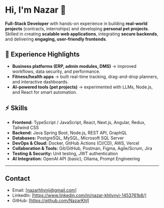 # Hi, I'm Nazar 👋

**Full-Stack Developer** with hands-on experience in building **real-world projects** (contracts, internships) and developing **personal pet projects**.  
Skilled in creating **scalable web applications**, integrating **secure backends**, and delivering **engaging, user-friendly frontends**.

## 💼 Experience Highlights
- **Business platforms (ERP, admin modules, DMS)** → improved workflows, data security, and performance.  
- **Fitness/health apps** → built real-time tracking, drag-and-drop planners, and interactive dashboards.  
- **AI-powered tools (pet projects)** → experimented with LLMs, Node.js, and React for smart automation.  

## ⚡ Skills
- **Frontend:** TypeScript / JavaScript, React, Next.js, Angular, Redux, Tailwind CSS  
- **Backend:** Java Spring Boot, Node.js, REST API, GraphQL  
- **Databases:** PostgreSQL, MySQL, Microsoft SQL Server  
- **DevOps & Cloud:** Docker, GitHub Actions (CI/CD), AWS, Vercel  
- **Collaboration & Tools:** Git/GitHub, Postman, Figma, Agile/Scrum, Jira  
- **Testing & Security:** Unit testing, JWT authentication  
- **AI Integration:** OpenAI API (basic), Ollama, Prompt Engineering

---

## Contact
- Email: [nazarhlivnij@gmail.com]  
- LinkedIn: [https://www.linkedin.com/in/nazar-khlivnyi-1453761b8/]  
- GitHub: [https://github.com/NazarKhl]
